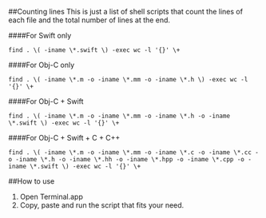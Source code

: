 ##Counting lines
This is just a list of shell scripts that count the lines of each file and the total number of lines at the end.

####For Swift only
```
find . \( -iname \*.swift \) -exec wc -l '{}' \+
```

####For Obj-C only
```
find . \( -iname \*.m -o -iname \*.mm -o -iname \*.h \) -exec wc -l '{}' \+
```

####For Obj-C + Swift
```
find . \( -iname \*.m -o -iname \*.mm -o -iname \*.h -o -iname \*.swift \) -exec wc -l '{}' \+
```

####For Obj-C + Swift + C + C++
```
find . \( -iname \*.m -o -iname \*.mm -o -iname \*.c -o -iname \*.cc -o -iname \*.h -o -iname \*.hh -o -iname \*.hpp -o -iname \*.cpp -o -iname \*.swift \) -exec wc -l '{}' \+
```

##How to use
1. Open Terminal.app
2. Copy, paste and run the script that fits your need.
